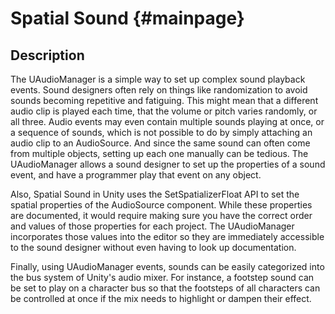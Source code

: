 Spatial Sound                        {#mainpage}
============

## Description

The UAudioManager is a simple way to set up complex sound playback events. Sound designers often rely on things like randomization to avoid sounds becoming repetitive and fatiguing. This might mean that a different audio clip is played each time, that the volume or pitch varies randomly, or all three. Audio events may even contain multiple sounds playing at once, or a sequence of sounds, which is not possible to do by simply attaching an audio clip to an AudioSource. And since the same sound can often come from multiple objects, setting up each one manually can be tedious. The UAudioManager allows a sound designer to set up the properties of a sound event, and have a programmer play that event on any object.

Also, Spatial Sound in Unity uses the SetSpatializerFloat API to set the spatial properties of the AudioSource component. While these properties are documented, it would require making sure you have the correct order and values of those properties for each project. The UAudioManager incorporates those values into the editor so they are immediately accessible to the sound designer without even having to look up documentation.

Finally, using UAudioManager events, sounds can be easily categorized into the bus system of Unity's audio mixer. For instance, a footstep sound can be set to play on a character bus so that the footsteps of all characters can be controlled at once if the mix needs to highlight or dampen their effect.